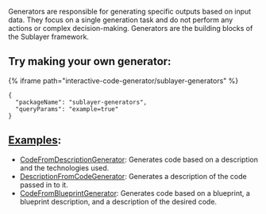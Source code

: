 Generators are responsible for generating specific outputs based on input data. They focus on a single generation task and do not perform any actions or complex decision-making. Generators are the building blocks of the Sublayer framework.

## Try making your own generator:

{% iframe path="interactive-code-generator/sublayer-generators" %}

```blueprints-iframe
{
  "packageName": "sublayer-generators",
  "queryParams": "example=true"
}
```

## [Examples](https://github.com/sublayerapp/sublayer/tree/main/examples):

- [CodeFromDescriptionGenerator](https://github.com/sublayerapp/sublayer/blob/main/examples/code_from_description_generator.rb): Generates code based on a description and the technologies used.
- [DescriptionFromCodeGenerator](https://github.com/sublayerapp/sublayer/blob/main/examples/description_from_code_generator.rb): Generates a description of the code passed in to it.
- [CodeFromBlueprintGenerator](https://github.com/sublayerapp/sublayer/blob/main/examples/code_from_blueprint_generator.rb): Generates code based on a blueprint, a blueprint description, and a description of the desired code.
